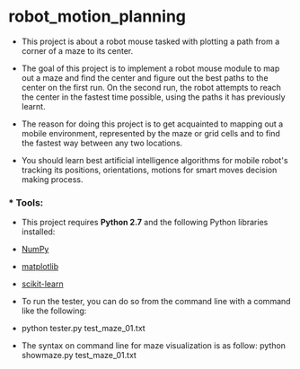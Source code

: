 # robot_motion_planning

- This project is about a robot mouse tasked with plotting a path from a corner of a maze to its center.

- The goal of this project is to implement a robot mouse module to map out a maze and find the center and figure out
the best paths to the center on the first run. On the second run, the robot attempts to reach the center in the fastest time possible, using the paths it has previously learnt.

- The reason for doing this project is to get acquainted to mapping out a mobile environment, represented by the maze or grid cells and to find the fastest way between any two locations.

- You should learn best artificial intelligence algorithms for mobile robot's tracking its positions, orientations, motions for smart moves decision making process. 

### * Tools:

- This project requires **Python 2.7** and the following Python libraries installed:

- [NumPy](http://www.numpy.org/)
- [matplotlib](http://matplotlib.org/)
- [scikit-learn](http://scikit-learn.org/stable/)

- To run the tester, you can do so from the command line with a command like the following: 
- python tester.py test_maze_01.txt

- The syntax on command line for maze visualization is as follow: python showmaze.py test_maze_01.txt 



